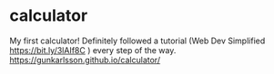 # calculator

My first calculator! Definitely followed a tutorial (Web Dev Simplified https://bit.ly/3lAIf8C ) every step of the way. https://gunkarlsson.github.io/calculator/
